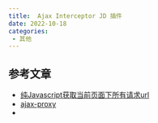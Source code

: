 ```yaml
---
title:  Ajax Interceptor JD 插件
date: 2022-10-18
categories: 
 - 其他
---
```

<Boxx type='tip' />


## 参考文章

- [纯Javascript获取当前页面下所有请求url](https://blog.csdn.net/weixin_43464076/article/details/119751077)
- [ajax-proxy](https://github.com/g0ngjie/ajax-proxy)
- 

